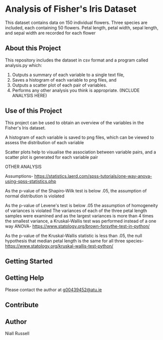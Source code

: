 # Analysis of Fisher's Iris Dataset
This dataset contains data on 150 individual flowers. 
Three species are included, each containing 50 flowers. 
Petal length, petal width, sepal length, and sepal width are recorded for each flower

## About this Project
This repository includes the dataset in csv format and a program called analysis.py which:
1. Outputs a summary of each variable to a single text file, 
2. Saves a histogram of each variable to png files, and 
3. Outputs a scatter plot of each pair of variables. 
4. Performs any other analysis you think is appropriate. (INCLUDE ANALYSIS HERE)

## Use of this Project
This project can be used to obtain an overview of the variables in the Fisher's Iris dataset. 

A histogram of each variable is saved to png files, which can be viewed to assess the distribution of each variable

Scatter plots help to visualise the association between variable pairs, and a scatter plot is generated for each variable pair

OTHER ANALYSIS

Assumptions- https://statistics.laerd.com/spss-tutorials/one-way-anova-using-spss-statistics.php

As the p-value of the Shapiro-Wilk test is below .05, the assumption of normal distribution is violated 

As the p-value of Levene's test is below .05 the assumption of homogeneity of variances is violated
The variances of each of the three petal length samples were examined and as the largest variances is more than 4 times the smallest variance, a Kruskal-Wallis test was performed instead of a one way ANOVA- https://www.statology.org/brown-forsythe-test-in-python/

As the p-value of the Kruskal-Wallis statistic is less than .05, the null hypothesis that median petal length is the same for all three species- https://www.statology.org/kruskal-wallis-test-python/

## Getting Started

## Getting Help
Please contact the author at g00439452@atu.ie

## Contribute
## Author
Niall Russell
